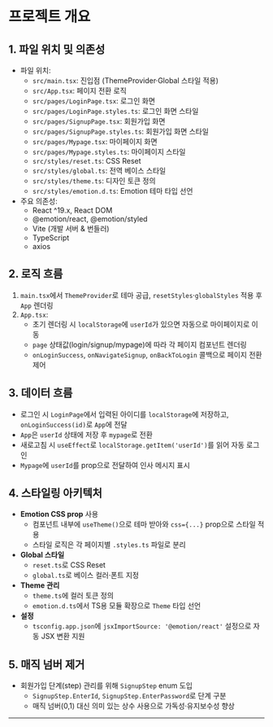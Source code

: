 # 프로젝트 개요

## 1. 파일 위치 및 의존성
- 파일 위치:
  - `src/main.tsx`: 진입점 (ThemeProvider·Global 스타일 적용)
  - `src/App.tsx`: 페이지 전환 로직
  - `src/pages/LoginPage.tsx`: 로그인 화면
  - `src/pages/LoginPage.styles.ts`: 로그인 화면 스타일
  - `src/pages/SignupPage.tsx`: 회원가입 화면
  - `src/pages/SignupPage.styles.ts`: 회원가입 화면 스타일
  - `src/pages/Mypage.tsx`: 마이페이지 화면
  - `src/pages/Mypage.styles.ts`: 마이페이지 스타일
  - `src/styles/reset.ts`: CSS Reset
  - `src/styles/global.ts`: 전역 베이스 스타일
  - `src/styles/theme.ts`: 디자인 토큰 정의
  - `src/styles/emotion.d.ts`: Emotion 테마 타입 선언
- 주요 의존성:
  - React ^19.x, React DOM
  - @emotion/react, @emotion/styled
  - Vite (개발 서버 & 번들러)
  - TypeScript
  - axios

## 2. 로직 흐름
1. `main.tsx`에서 `ThemeProvider`로 테마 공급, `resetStyles`·`globalStyles` 적용 후 `App` 렌더링
2. `App.tsx`:
   - 초기 렌더링 시 `localStorage`에 `userId`가 있으면 자동으로 마이페이지로 이동
   - `page` 상태값(login/signup/mypage)에 따라 각 페이지 컴포넌트 렌더링
   - `onLoginSuccess`, `onNavigateSignup`, `onBackToLogin` 콜백으로 페이지 전환 제어

## 3. 데이터 흐름
- 로그인 시 `LoginPage`에서 입력된 아이디를 `localStorage`에 저장하고, `onLoginSuccess(id)`로 `App`에 전달
- `App`은 `userId` 상태에 저장 후 `mypage`로 전환
- 새로고침 시 `useEffect`로 `localStorage.getItem('userId')`를 읽어 자동 로그인
- `Mypage`에 `userId`를 prop으로 전달하여 인사 메시지 표시

## 4. 스타일링 아키텍처
- **Emotion CSS prop** 사용
  - 컴포넌트 내부에 `useTheme()`으로 테마 받아와 `css={...}` prop으로 스타일 적용
  - 스타일 로직은 각 페이지별 `.styles.ts` 파일로 분리
- **Global 스타일**
  - `reset.ts`로 CSS Reset
  - `global.ts`로 베이스 컬러·폰트 지정
- **Theme 관리**
  - `theme.ts`에 컬러 토큰 정의
  - `emotion.d.ts`에서 TS용 모듈 확장으로 `Theme` 타입 선언
- **설정**
  - `tsconfig.app.json`에 `jsxImportSource: '@emotion/react'` 설정으로 자동 JSX 변환 지원

## 5. 매직 넘버 제거
- 회원가입 단계(step) 관리를 위해 `SignupStep` enum 도입
  - `SignupStep.EnterId`, `SignupStep.EnterPassword`로 단계 구분
  - 매직 넘버(0,1) 대신 의미 있는 상수 사용으로 가독성·유지보수성 향상

---


